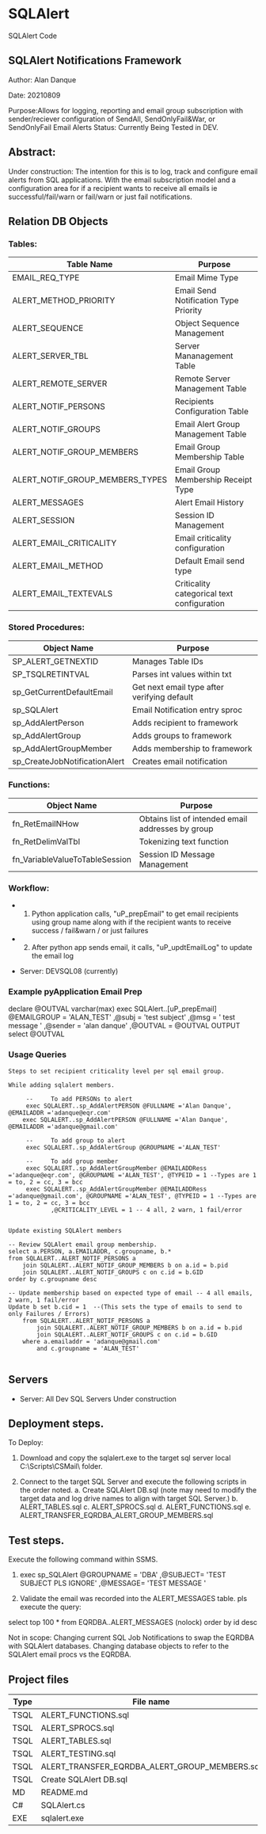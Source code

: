 # SQLAlert
SQLAlert Code

## SQLAlert Notifications Framework

Author: Alan Danque

Date:	20210809

Purpose:Allows for logging, reporting and email group subscription with sender/reciever configuration of SendAll, SendOnlyFail&War, or SendOnlyFail Email Alerts
Status: Currently Being Tested in DEV.


## Abstract:

Under construction: The intention for this is to log, track and configure email alerts from SQL applications. With the email subscription model and a configuration area for if a recipient wants to receive all emails ie successful/fail/warn or fail/warn or just fail notifications.


## Relation DB Objects
### Tables:
| Table Name | Purpose |
| ----- | ------ | 
| EMAIL_REQ_TYPE | Email Mime Type | 
| ALERT_METHOD_PRIORITY | Email Send Notification Type Priority | 
| ALERT_SEQUENCE | Object Sequence Management | 
| ALERT_SERVER_TBL | Server Mananagement Table | 
| ALERT_REMOTE_SERVER | Remote Server Management Table | 
| ALERT_NOTIF_PERSONS | Recipients Configuration Table | 
| ALERT_NOTIF_GROUPS | Email Alert Group Management Table | 
| ALERT_NOTIF_GROUP_MEMBERS | Email Group Membership Table | 
| ALERT_NOTIF_GROUP_MEMBERS_TYPES | Email Group Membership Receipt Type | 
| ALERT_MESSAGES | Alert Email History | 
| ALERT_SESSION | Session ID Management | 
| ALERT_EMAIL_CRITICALITY | Email criticality configuration | 
| ALERT_EMAIL_METHOD | Default Email send type | 
| ALERT_EMAIL_TEXTEVALS | Criticality categorical text configuration | 

### Stored Procedures:
| Object Name | Purpose |
| ----- | ------ | 
| SP_ALERT_GETNEXTID | Manages Table IDs | 
| SP_TSQLRETINTVAL | Parses int values within txt| 
| sp_GetCurrentDefaultEmail | Get next email type after verifying default | 
| sp_SQLAlert | Email Notification entry sproc | 
| sp_AddAlertPerson | Adds recipient to framework | 
| sp_AddAlertGroup | Adds groups to framework | 
| sp_AddAlertGroupMember | Adds membership to framework | 
| sp_CreateJobNotificationAlert | Creates email notification | 

### Functions:
| Object Name | Purpose |
| ----- | ------ | 
| fn_RetEmailNHow | Obtains list of intended email addresses by group |
| fn_RetDelimValTbl | Tokenizing text function | 
| fn_VariableValueToTableSession | Session ID Message Management | 

### Workflow:

- 1. Python application calls, "uP_prepEmail" to get email recipients using group name along with if the recipient wants to receive success / fail&warn / or just failures

- 2. After python app sends email, it calls, "uP_updtEmailLog" to update the email log

- Server: DEVSQL08 (currently)

### Example pyApplication Email Prep 
declare @OUTVAL varchar(max)
exec SQLAlert..[uP_prepEmail] 
	 @EMAILGROUP = 'ALAN_TEST'
	,@subj = 'test subject'
	,@msg = ' test message '
	,@sender = 'alan danque'
	,@OUTVAL = @OUTVAL OUTPUT
select @OUTVAL 

### Usage Queries
```
Steps to set recipient criticality level per sql email group.
	
While adding sqlalert members.

	 -- 	To add PERSONs to alert
	 exec SQLALERT..sp_AddAlertPERSON @FULLNAME ='Alan Danque', @EMAILADDR ='adanque@eqr.com'
	exec SQLALERT..sp_AddAlertPERSON @FULLNAME ='Alan Danque', @EMAILADDR ='adanque@gmail.com'

	 -- 	To add group to alert 
	 exec SQLALERT..sp_AddAlertGroup @GROUPNAME ='ALAN_TEST'

	 -- 	To add group member
	 exec SQLALERT..sp_AddAlertGroupMember @EMAILADDRess ='adanque@eqr.com', @GROUPNAME ='ALAN_TEST', @TYPEID = 1 --Types are 1 = to, 2 = cc, 3 = bcc
	 exec SQLALERT..sp_AddAlertGroupMember @EMAILADDRess ='adanque@gmail.com', @GROUPNAME ='ALAN_TEST', @TYPEID = 1 --Types are 1 = to, 2 = cc, 3 = bcc
			,@CRITICALITY_LEVEL = 1 -- 4 all, 2 warn, 1 fail/error


Update existing SQLAlert members

-- Review SQLAlert email group membership.
select a.PERSON, a.EMAILADDR, c.groupname, b.* 
from SQLALERT..ALERT_NOTIF_PERSONS a 
	join SQLALERT..ALERT_NOTIF_GROUP_MEMBERS b on a.id = b.pid 
	join SQLALERT..ALERT_NOTIF_GROUPS c on c.id = b.GID 
order by c.groupname desc

-- Update membership based on expected type of email -- 4 all emails, 2 warn, 1 fail/error
Update b set b.cid = 1  --(This sets the type of emails to send to only Failures / Errors)
	from SQLALERT..ALERT_NOTIF_PERSONS a 
		join SQLALERT..ALERT_NOTIF_GROUP_MEMBERS b on a.id = b.pid 
		join SQLALERT..ALERT_NOTIF_GROUPS c on c.id = b.GID 
	where a.emailaddr = 'adanque@gmail.com'
		and c.groupname = 'ALAN_TEST'


```

## Servers
- Server: All Dev SQL Servers
Under construction

## Deployment steps.
To Deploy:


1. Download and copy the sqlalert.exe to the target sql server local C:\Scripts\CSMail\ folder.


2. Connect to the target SQL Server and execute the following scripts in the order noted.
  a. Create SQLAlert DB.sql  (note may need to modify the target data and log drive names to align with target SQL Server.)
  b. ALERT_TABLES.sql
  c. ALERT_SPROCS.sql
  d. ALERT_FUNCTIONS.sql
  e. ALERT_TRANSFER_EQRDBA_ALERT_GROUP_MEMBERS.sql

 
## Test steps.
Execute the following command within SSMS.

1. exec sp_SQLAlert
    @GROUPNAME = 'DBA'
    ,@SUBJECT= 'TEST SUBJECT PLS IGNORE' 
    ,@MESSAGE= 'TEST MESSAGE '

2. Validate the email was recorded into the ALERT_MESSAGES table.
pls execute the query: 

select top 100 * from EQRDBA..ALERT_MESSAGES (nolock) order by id desc



Not in scope: 
Changing current SQL Job Notifications to swap the EQRDBA with SQLAlert databases.
Changing database objects to refer to the SQLAlert email procs vs the EQRDBA.


## Project files
| Type | File name | Description |
| ----- | ------ | ------ |
| TSQL | ALERT_FUNCTIONS.sql | | 
| TSQL | ALERT_SPROCS.sql | | 
| TSQL | ALERT_TABLES.sql | | 
| TSQL | ALERT_TESTING.sql | | 
| TSQL | ALERT_TRANSFER_EQRDBA_ALERT_GROUP_MEMBERS.sql | | 
| TSQL | Create SQLAlert DB.sql | | 
| MD | README.md | | 
| C# | SQLAlert.cs | | 
| EXE | sqlalert.exe | | 
